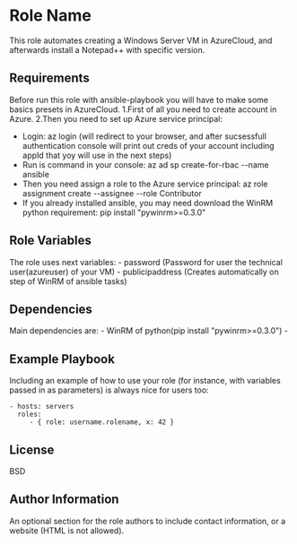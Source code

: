 Role Name
=========

This role automates creating a Windows Server VM in AzureCloud, and afterwards install a Notepad++ with specific version.

Requirements
------------

Before run this role with ansible-playbook you will have to make some basics presets in AzureCloud.
1.First of all you need to create account in Azure.
2.Then you need to set up Azure service principal:
  - Login:  az login (will redirect to your browser, and after sucsessfull authentication console will print out creds of your account including appId that yoy will      use in the next steps)
  - Run is command in your console:    az ad sp create-for-rbac --name ansible
  - Then you need assign a role to the Azure service principal: az role assignment create --assignee <appID> --role Contributor
  - If you already installed ansible, you may need download the WinRM python requirement:  pip install "pywinrm>=0.3.0"

Role Variables
--------------

The role uses next variables:
    - password (Password for user the technical user(azureuser) of your VM)
    - publicipaddress (Creates automatically on step of WinRM of ansible tasks)

Dependencies
------------

Main dependencies are:
    - WinRM of python(pip install "pywinrm>=0.3.0")
    -
    
Example Playbook
----------------

Including an example of how to use your role (for instance, with variables passed in as parameters) is always nice for users too:

    - hosts: servers
      roles:
         - { role: username.rolename, x: 42 }

License
-------

BSD

Author Information
------------------

An optional section for the role authors to include contact information, or a website (HTML is not allowed).
